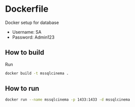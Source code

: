 # Dockerfile
Docker setup for database
* Username: SA
* Password: Admin123
## How to build
Run 
```bash
docker build -t mssqlcinema .
```
## How to run
```bash
docker run --name mssqlcinema -p 1433:1433 -d mssqlcinema
```